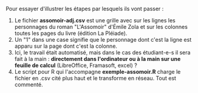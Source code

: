 Pour essayer d'illustrer les étapes par lesquels ils vont passer :

1. Le fichier __assomoir-adj.csv__ est une grille avec sur les lignes les personnages du roman "L'Assomoir" d'Émile Zola et sur les colonnes toutes les pages du livre (édition La Pléiade).
2. Un "1" dans une case signifie que le personnage dont c'est la ligne est apparu sur la page dont c'est la colonne.
3. Ici, le travail était automatisé, mais dans le cas des étudiant-e-s il sera fait à la main : __directement dans l'ordinateur ou à la main sur une feuille de calcul__ (LibreOffice, Framasoft, excel) ?
4. Le script pour R qui l'accompagne __exemple-assomoir.R__ charge le fichier en .csv cité plus haut et le transforme en réseau. Tout est commenté. 
